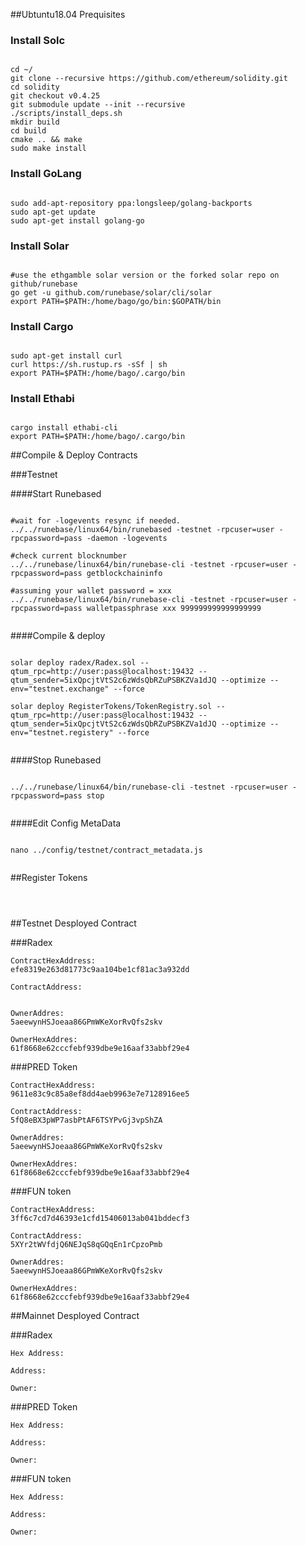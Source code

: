 ##Ubtuntu18.04 Prequisites

### Install Solc

```

cd ~/
git clone --recursive https://github.com/ethereum/solidity.git
cd solidity
git checkout v0.4.25
git submodule update --init --recursive
./scripts/install_deps.sh
mkdir build
cd build
cmake .. && make
sudo make install

```

### Install GoLang

```

sudo add-apt-repository ppa:longsleep/golang-backports
sudo apt-get update
sudo apt-get install golang-go

```

### Install Solar

```

#use the ethgamble solar version or the forked solar repo on github/runebase
go get -u github.com/runebase/solar/cli/solar
export PATH=$PATH:/home/bago/go/bin:$GOPATH/bin

```

### Install Cargo

```

sudo apt-get install curl
curl https://sh.rustup.rs -sSf | sh
export PATH=$PATH:/home/bago/.cargo/bin

```

### Install Ethabi

```

cargo install ethabi-cli
export PATH=$PATH:/home/bago/.cargo/bin

```

##Compile & Deploy Contracts

###Testnet

####Start Runebased

```

#wait for -logevents resync if needed.
../../runebase/linux64/bin/runebased -testnet -rpcuser=user -rpcpassword=pass -daemon -logevents

#check current blocknumber
../../runebase/linux64/bin/runebase-cli -testnet -rpcuser=user -rpcpassword=pass getblockchaininfo

#assuming your wallet password = xxx
../../runebase/linux64/bin/runebase-cli -testnet -rpcuser=user -rpcpassword=pass walletpassphrase xxx 999999999999999999


```

####Compile & deploy

```

solar deploy radex/Radex.sol --qtum_rpc=http://user:pass@localhost:19432 --qtum_sender=5ixQpcjtVtS2c6zWdsQbRZuPSBKZVa1dJQ --optimize --env="testnet.exchange" --force

solar deploy RegisterTokens/TokenRegistry.sol --qtum_rpc=http://user:pass@localhost:19432 --qtum_sender=5ixQpcjtVtS2c6zWdsQbRZuPSBKZVa1dJQ --optimize --env="testnet.registery" --force


```

####Stop Runebased

```

../../runebase/linux64/bin/runebase-cli -testnet -rpcuser=user -rpcpassword=pass stop


```

####Edit Config MetaData

```

nano ../config/testnet/contract_metadata.js


```



##Register Tokens

```



```

##Testnet Desployed Contract

###Radex

```
ContractHexAddress:
efe8319e263d81773c9aa104be1cf81ac3a932dd

ContractAddress:


OwnerAddres:
5aeewynHSJoeaa86GPmWKeXorRvQfs2skv

OwnerHexAddres:
61f8668e62cccfebf939dbe9e16aaf33abbf29e4

```

###PRED Token

```
ContractHexAddress:
9611e83c9c85a8ef8dd4aeb9963e7e7128916ee5

ContractAddress:
5fQ8eBX3pWP7asbPtAF6TSYPvGj3vpShZA

OwnerAddres:
5aeewynHSJoeaa86GPmWKeXorRvQfs2skv

OwnerHexAddres:
61f8668e62cccfebf939dbe9e16aaf33abbf29e4

```
###FUN token

```
ContractHexAddress:
3ff6c7cd7d46393e1cfd15406013ab041bddecf3

ContractAddress:
5XYr2tWVfdjQ6NEJqS8qGQqEn1rCpzoPmb

OwnerAddres:
5aeewynHSJoeaa86GPmWKeXorRvQfs2skv

OwnerHexAddres:
61f8668e62cccfebf939dbe9e16aaf33abbf29e4

```

##Mainnet Desployed Contract

###Radex

```
Hex Address:

Address:

Owner:

```

###PRED Token

```
Hex Address:

Address:

Owner:

```

###FUN token

```
Hex Address:

Address:

Owner:

```

